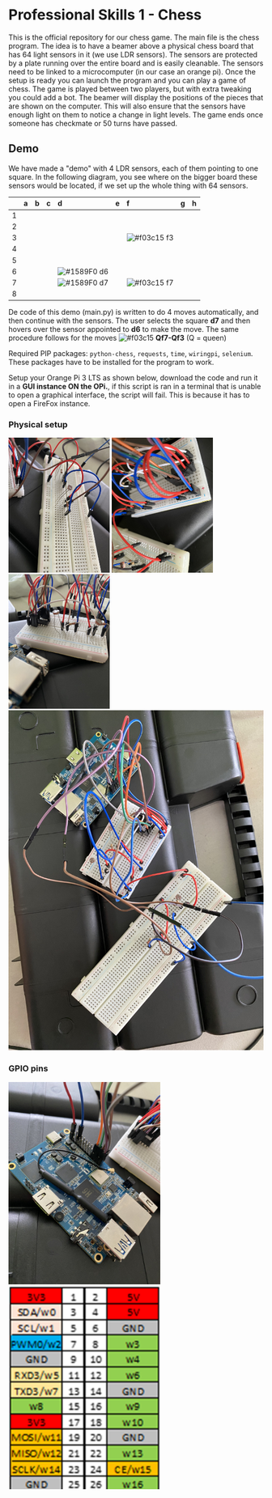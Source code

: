 # Professional Skills 1 - Chess

This is the official repository for our chess game.
The main file is the chess program. The idea is to have a beamer above a physical chess board that has 64 light sensors in it (we use LDR sensors). The sensors are protected by a plate running over the entire board and is easily cleanable. The sensors need to be linked to a microcomputer (in our case an orange pi). Once the setup is ready you can launch the program and you can play a game of chess. The game is played between two players, but with extra tweaking you could add a bot. The beamer will display the positions of the pieces that are shown on the computer. This will also ensure that the sensors have enough light on them to notice a change in light levels. The game ends once someone has checkmate or 50 turns have passed.

## Demo
We have made a "demo" with 4 LDR sensors, each of them pointing to one square.
In the following diagram, you see where on the bigger board these sensors would be located, if we set up the whole thing with 64 sensors.

||a|b|c|d|e|f|g|h|
|:---|:---|:---|:---|:---|:---|:---|:---|:---|
|1|||||||||
|2|||||||||
|3||||||![#f03c15](https://placehold.co/15x15/f03c15/f03c15.png) f3|||
|4|||||||||
|5|||||||||
|6||||![#1589F0](https://placehold.co/15x15/1589F0/1589F0.png) d6|||||
|7||||![#1589F0](https://placehold.co/15x15/1589F0/1589F0.png) d7||![#f03c15](https://placehold.co/15x15/f03c15/f03c15.png) f7|||
|8|||||||||

De code of this demo (main.py) is written to do 4 moves automatically, and then continue with the sensors. The user selects the square **d7** and then hovers over the sensor appointed to **d6** to make the move. The same procedure follows for the moves ![#f03c15](https://placehold.co/15x15/f03c15/f03c15.png) **Qf7-Qf3** (Q = queen)

Required PIP packages: `python-chess`, `requests`, `time`, `wiringpi`, `selenium`. These packages have to be installed for the program to work.

Setup your Orange Pi 3 LTS as shown below, download the code and run it in a **__GUI instance ON the OPi.__**, if this script is ran in a terminal that is unable to open a graphical interface, the script will fail. This is because it has to open a FireFox instance.

### Physical setup
<!-- ![breadboard1](/img/breadboard1.jpg) -->
<img src="img/breadboard1.jpg" width="200">
<img src="img/breadboard2.jpg" width="200">
<img src="img/breadboard3.jpg" width="200">

<img src="img/full_setup.jpg" width="600">

### GPIO pins
<img src="img/opi.jpg" width="300">
<img src="img/pinnen_OP.png" width="300">
